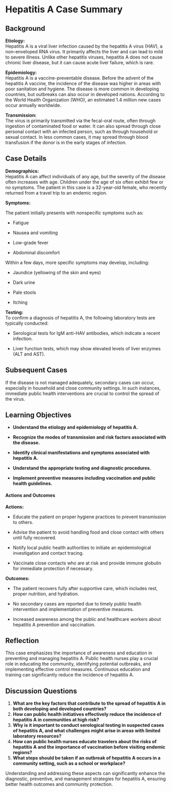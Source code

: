 # Hepatitis A Case Summary

## Background
**Etiology:**  
Hepatitis A is a viral liver infection caused by the hepatitis A virus (HAV), a non-enveloped RNA virus. It primarily affects the liver and can lead to mild to severe illness. Unlike other hepatitis viruses, hepatitis A does not cause chronic liver disease, but it can cause acute liver failure, which is rare.

**Epidemiology:**  
Hepatitis A is a vaccine-preventable disease. Before the advent of the hepatitis A vaccine, the incidence of the disease was higher in areas with poor sanitation and hygiene. The disease is more common in developing countries, but outbreaks can also occur in developed nations. According to the World Health Organization (WHO), an estimated 1.4 million new cases occur annually worldwide.

**Transmission:**  
The virus is primarily transmitted via the fecal-oral route, often through ingestion of contaminated food or water. It can also spread through close personal contact with an infected person, such as through household or sexual contact. In less common cases, it may spread through blood transfusion if the donor is in the early stages of infection.

## Case Details
**Demographics:**  
Hepatitis A can affect individuals of any age, but the severity of the disease often increases with age. Children under the age of six often exhibit few or no symptoms. The patient in this case is a 32-year-old female, who recently returned from a travel trip to an endemic region.

**Symptoms:**  

The patient initially presents with nonspecific symptoms such as:

- Fatigue

- Nausea and vomiting

- Low-grade fever

- Abdominal discomfort

Within a few days, more specific symptoms may develop, including:

- Jaundice (yellowing of the skin and eyes)

- Dark urine

- Pale stools

- Itching

**Testing:**  
To confirm a diagnosis of hepatitis A, the following laboratory tests are typically conducted:

- Serological tests for IgM anti-HAV antibodies, which indicate a recent infection.

- Liver function tests, which may show elevated levels of liver enzymes (ALT and AST).

## Subsequent Cases
If the disease is not managed adequately, secondary cases can occur, especially in household and close community settings. In such instances, immediate public health interventions are crucial to control the spread of the virus.

## Learning Objectives
- **Understand the etiology and epidemiology of hepatitis A.**

- **Recognize the modes of transmission and risk factors associated with the disease.**

- **Identify clinical manifestations and symptoms associated with hepatitis A.**

- **Understand the appropriate testing and diagnostic procedures.**

- **Implement preventive measures including vaccination and public health guidelines.**

#### Actions and Outcomes
**Actions:**  

- Educate the patient on proper hygiene practices to prevent transmission to others.

- Advise the patient to avoid handling food and close contact with others until fully recovered.

- Notify local public health authorities to initiate an epidemiological investigation and contact tracing.

- Vaccinate close contacts who are at risk and provide immune globulin for immediate protection if necessary.

**Outcomes:**  

- The patient recovers fully after supportive care, which includes rest, proper nutrition, and hydration.

- No secondary cases are reported due to timely public health intervention and implementation of preventive measures.

- Increased awareness among the public and healthcare workers about hepatitis A prevention and vaccination.

## Reflection
This case emphasizes the importance of awareness and education in preventing and managing hepatitis A. Public health nurses play a crucial role in educating the community, identifying potential outbreaks, and implementing effective control measures. Continuous education and training can significantly reduce the incidence of hepatitis A.

## Discussion Questions
1. **What are the key factors that contribute to the spread of hepatitis A in both developing and developed countries?**
2. **How can public health initiatives effectively reduce the incidence of hepatitis A in communities at high risk?**
3. **Why is it important to conduct serological testing in suspected cases of hepatitis A, and what challenges might arise in areas with limited laboratory resources?**
4. **How can public health nurses educate travelers about the risks of hepatitis A and the importance of vaccination before visiting endemic regions?**
5. **What steps should be taken if an outbreak of hepatitis A occurs in a community setting, such as a school or workplace?**

Understanding and addressing these aspects can significantly enhance the diagnostic, preventive, and management strategies for hepatitis A, ensuring better health outcomes and community protection.

